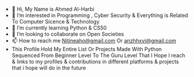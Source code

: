 - 👋 Hi, My Name is Ahmed Al-Harbi
- 👀 I’m interested in Programming , Cyber Security & Everything is Related To Computer Sicence & Technology 
- 🌱 I’m currently learning Python & CS50  
- 💞️ I’m looking to collaborate on Open Societies
- 📫 How to reach me Nitineaho@gmail.com   Or anzhhxvi@gmail.com
- This Profile Hold My Entire List Or Projects Made With Python Sequenced From Beginner Level To The Guru Level That I Hope I reach & links to my profiles & contributions in different platforms & projects that i hope will do in the future 

<!---
Nitineaho010/Nitineaho010 is a ✨ special ✨ repository because it Holds All Of My Projects From Beginning To Last & My Current(0)"2024/8/21" & Future Contributions to The Open Society 
`README.md` (this file) appears on your GitHub profile.
You can click the Preview link to take a look at your changes.
--->
